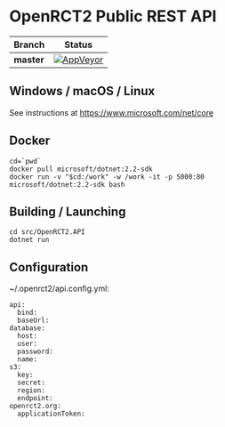 # OpenRCT2 Public REST API

| Branch      | Status  |
|-------------|---------|
| **master**  | [![AppVeyor](https://ci.appveyor.com/api/projects/status/60n0fpq53ddr0gjh/branch/master?svg=true)](https://ci.appveyor.com/project/OpenRCT2/openrct2-api) |

## Windows / macOS / Linux
See instructions at https://www.microsoft.com/net/core

## Docker
```
cd=`pwd`
docker pull microsoft/dotnet:2.2-sdk
docker run -v "$cd:/work" -w /work -it -p 5000:80 microsoft/dotnet:2.2-sdk bash
```

## Building / Launching
```
cd src/OpenRCT2.API
dotnet run
```

## Configuration
~/.openrct2/api.config.yml:
```
api:
  bind:
  baseUrl:
database:
  host:
  user:
  password:
  name:
s3:
  key:
  secret:
  region:
  endpoint:
openrct2.org:
  applicationToken:
```
